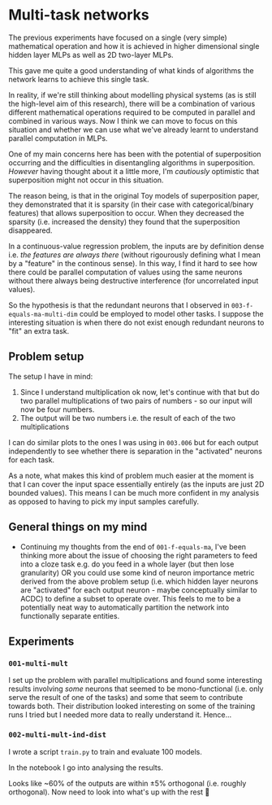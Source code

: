 # Multi-task networks

The previous experiments have focused on a single (very simple) mathematical operation and how it is achieved in higher dimensional single hidden layer MLPs as well as 2D two-layer MLPs.

This gave me quite a good understanding of what kinds of algorithms the network learns to achieve this single task.

In reality, if we're still thinking about modelling physical systems (as is still the high-level aim of this research), there will be a combination of various different mathematical operations required to be computed in parallel and combined in various ways. Now I think we can move to focus on this situation and whether we can use what we've already learnt to understand parallel computation in MLPs.

One of my main concerns here has been with the potential of superposition occurring and the difficulties in disentangling algorithms in superposition. _However_ having thought about it a little more, I'm _cautiously_ optimistic that superposition might not occur in this situation.

The reason being, is that in the original Toy models of superposition paper, they demonstrated that it is sparsity (in their case with categorical/binary features) that allows superposition to occur. When they decreased the sparsity (i.e. increased the density) they found that the superposition disappeared.

In a continuous-value regression problem, the inputs are by definition dense i.e. _the features are always there_ (without rigourously defining what I mean by a "feature" in the continous sense). In this way, I find it hard to see how there could be parallel computation of values using the same neurons without there always being destructive interference (for uncorrelated input values).

So the hypothesis is that the redundant neurons that I observed in `003-f-equals-ma-multi-dim` could be employed to model other tasks. I suppose the interesting situation is when there do not exist enough redundant neurons to "fit" an extra task.

## Problem setup

The setup I have in mind:

1. Since I understand multiplication ok now, let's continue with that but do two parallel multiplications of two pairs of numbers - so our input will now be four numbers.
1. The output will be two numbers i.e. the result of each of the two multiplications

I can do similar plots to the ones I was using in `003.006` but for each output independently to see whether there is separation in the "activated" neurons for each task.

As a note, what makes this kind of problem much easier at the moment is that I can cover the input space essentially entirely (as the inputs are just 2D bounded values). This means I can be much more confident in my analysis as opposed to having to pick my input samples carefully.

## General things on my mind

- Continuing my thoughts from the end of `001-f-equals-ma`, I've been thinking more about the issue of choosing the right parameters to feed into a cloze task e.g. do you feed in a whole layer (but then lose granularity) OR you could use some kind of neuron importance metric derived from the above problem setup (i.e. which hidden layer neurons are "activated" for each output neuron - maybe conceptually similar to ACDC) to define a subset to operate over. This feels to me to be a potentially neat way to automatically partition the network into functionally separate entities.

## Experiments

### `001-multi-mult`

I set up the problem with parallel multiplications and found some interesting results involving _some_ neurons that seemed to be mono-functional (i.e. only serve the result of one of the tasks) and some that seem to contribute towards both. Their distribution looked interesting on some of the training runs I tried but I needed more data to really understand it. Hence...

### `002-multi-mult-ind-dist`

I wrote a script `train.py` to train and evaluate 100 models.

In the notebook I go into analysing the results.

Looks like ~60% of the outputs are within $\pm 5\%$ orthogonal (i.e. roughly orthogonal). Now need to look into what's up with the rest 🤔
